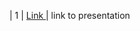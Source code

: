 |  1  |  [Link ](https://1drv.ms/p/c/7595146469abcbdc/Ee-PokXpi0lOskRUcdC8i1sBOGN7UyB63g_fH4V0H0B4IQ?e=vvx28b)  |  link to presentation 

